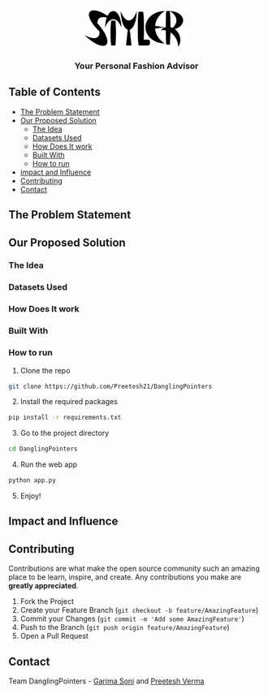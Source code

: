 <br />
<p align="center">
  <img src="static/styler_full.png" alt="Logo" width="210" height="80">

  <h3 align="center">Your Personal Fashion Advisor</h3>
</p>

## Table of Contents

* [The Problem Statement](#the-problem-statement)
* [Our Proposed Solution](#our-proposed-solution)
  * [The Idea](#the-idea)
  * [Datasets Used](#datasets-used)
  * [How Does It work](#how-does-it-work)
  * [Built With](#built-with)
  * [How to run](#how-to-run)
* [impact and Influence](#impact-and-influence)
* [Contributing](#contributing)
* [Contact](#contact)

## The Problem Statement
## Our Proposed Solution
### The Idea
### Datasets Used
### How Does It work
### Built With
### How to run

1. Clone the repo
```sh
git clone https://github.com/Preetesh21/DanglingPointers
```
2. Install the required packages 
```sh
pip install -r requirements.txt
```
3. Go to the project directory
```sh
cd DanglingPointers
```
4. Run the web app
```sh
python app.py
```
5. Enjoy!




## Impact and Influence


## Contributing

Contributions are what make the open source community such an amazing place to be learn, inspire, and create. Any contributions you make are **greatly appreciated**.

1. Fork the Project
2. Create your Feature Branch (`git checkout -b feature/AmazingFeature`)
3. Commit your Changes (`git commit -m 'Add some AmazingFeature'`)
4. Push to the Branch (`git push origin feature/AmazingFeature`)
5. Open a Pull Request

## Contact
Team DanglingPointers - [Garima Soni](mailto:2018csb1089@iitrpr.ac.in?subject=[GitHub]%20Source%20Han%20Sans) and [Preetesh Verma](mailto:2018eeb1171@iitrpr.ac.in?subject=[GitHub]%20Source%20Han%20Sans) 

